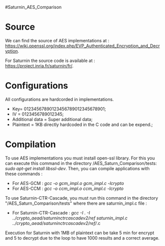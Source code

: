 #Saturnin_AES_Comparison

# Source
We can find the source of AES implementations at : https://wiki.openssl.org/index.php/EVP_Authenticated_Encryption_and_Decryption. 

For Saturnin the source code is available at : https://project.inria.fr/saturnin/fr/.

# Configurations
All configurations are hardcorded in implementations. 
* Key= 01234567890123456789012345678901;
* IV = 0123456789012345;
* Additional data = Super additional data;
* Plaintext = 1KB directly hardcoded in the C code and can be expend.;

# Compilation
To use AES implementations you must install open-ssl library. For this you can execute this command
in the directory /AES_Saturn_Comparison/tests: 
*sudo apt-get install libssl-dev*.
Then, you can compile applications with these commands : 
* For AES-GCM : *gcc -o gcm_impl.o gcm_impl.c -lcrypto*
* For AES-CCM : *gcc -o ccm_impl.o ccm_impl.c -lcrypto*
  
To use Saturnin-CTR-Cascade, you must run this command in the directory "/AES_Saturn_Comparison/tests" where there are
saturnin_impl.c file : 
* For Saturnin-CTR-Cascade : *gcc -I . -I ../crypto_aead/saturninctrcascadev2/ref saturnin_impl.c ../crypto_aead/saturninctrcascadev2/ref/*.c

Execution for Saturnin with 1MB of plaintext can be take 5 min for encrypt and 5 to decrypt due to the 
loop to have 1000 results and a correct average. 